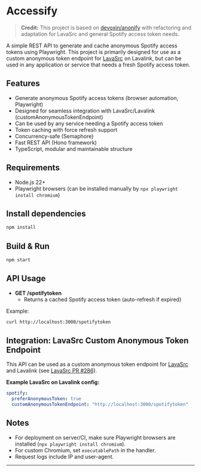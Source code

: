 # Accessify

> **Credit:** This project is based on [devoxin/anonify](https://github.com/devoxin/anonify) with refactoring and adaptation for LavaSrc and general Spotify access token needs.

A simple REST API to generate and cache anonymous Spotify access tokens using Playwright. This project is primarily designed for use as a custom anonymous token endpoint for [LavaSrc](https://github.com/topi314/LavaSrc) on Lavalink, but can be used in any application or service that needs a fresh Spotify access token.

## Features
- Generate anonymous Spotify access tokens (browser automation, Playwright)
- Designed for seamless integration with LavaSrc/Lavalink (customAnonymousTokenEndpoint)
- Can be used by any service needing a Spotify access token
- Token caching with force refresh support
- Concurrency-safe (Semaphore)
- Fast REST API (Hono framework)
- TypeScript, modular and maintainable structure

## Requirements
- Node.js 22+
- Playwright browsers (can be installed manually by `npx playwright install chromium`)

## Install dependencies

```bash
npm install
```

## Build & Run

```bash
npm start
```

## API Usage

- **GET /spotifytoken**
  - Returns a cached Spotify access token (auto-refresh if expired)

Example:
```bash
curl http://localhost:3000/spotifytoken
```

## Integration: LavaSrc Custom Anonymous Token Endpoint

This API can be used as a custom anonymous token endpoint for [LavaSrc](https://github.com/topi314/LavaSrc) and Lavalink (see [LavaSrc PR #286](https://github.com/topi314/LavaSrc/pull/286)).

**Example LavaSrc on Lavalink config:**
```yaml
spotify:
  preferAnonymousToken: true
  customAnonymousTokenEndpoint: "http://localhost:3000/spotifytoken"
```

## Notes
- For deployment on server/CI, make sure Playwright browsers are installed (`npx playwright install chromium`).
- For custom Chromium, set `executablePath` in the handler.
- Request logs include IP and user-agent.

---
